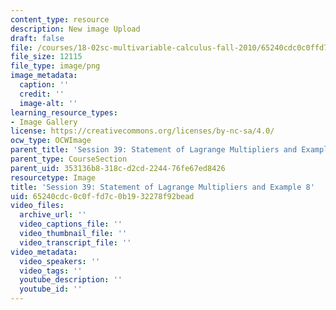 ```yaml
---
content_type: resource
description: New image Upload
draft: false
file: /courses/18-02sc-multivariable-calculus-fall-2010/65240cdc0c0ffd7c0b1932278f92bead_MIT18_02SC_L13Brds_8.png
file_size: 12115
file_type: image/png
image_metadata:
  caption: ''
  credit: ''
  image-alt: ''
learning_resource_types:
- Image Gallery
license: https://creativecommons.org/licenses/by-nc-sa/4.0/
ocw_type: OCWImage
parent_title: 'Session 39: Statement of Lagrange Multipliers and Example'
parent_type: CourseSection
parent_uid: 353136b8-318c-d2cd-2244-76fe67ed8426
resourcetype: Image
title: 'Session 39: Statement of Lagrange Multipliers and Example 8'
uid: 65240cdc-0c0f-fd7c-0b19-32278f92bead
video_files:
  archive_url: ''
  video_captions_file: ''
  video_thumbnail_file: ''
  video_transcript_file: ''
video_metadata:
  video_speakers: ''
  video_tags: ''
  youtube_description: ''
  youtube_id: ''
---
```

